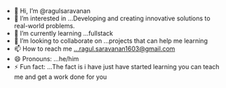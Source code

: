 - 👋 Hi, I’m @ragulsaravanan
- 👀 I’m interested in ...Developing and creating innovative solutions to real-world problems. 
- 🌱 I’m currently learning ...fullstack
- 💞️ I’m looking to collaborate on ...projects that can help me learning 
- 📫 How to reach me ...ragul.saravanan1603@gmail.com
- 😄 Pronouns: ...he/him
- ⚡ Fun fact: ...The fact is i have just have started learning you can teach me and get a work done for you 

<!---
ragulsaravanan/ragulsaravanan is a ✨ special ✨ repository because its `README.md` (this file) appears on your GitHub profile.
You can click the Preview link to take a look at your changes.
--->
